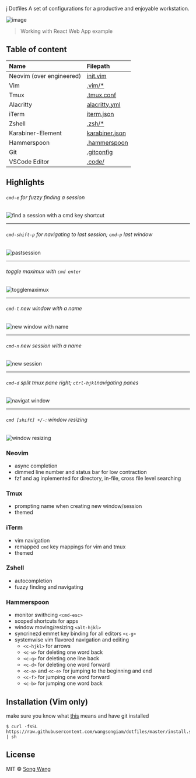 j Dotfiles
A set of configurations for a productive and enjoyable workstation.

![image](https://user-images.githubusercontent.com/19645990/51513248-c05fb400-1dbe-11e9-833d-3b06244bd80d.png)
> Working with React Web App example

## Table of content

|  Name| Filepath |
|:--|:--|
| Neovim (over engineered) | [init.vim](./nvim/init.vim) |
| Vim | [.vim/*](./.vim/.vimrc) |
| Tmux | [.tmux.conf](./.tmux.conf) |
| Alacritty | [alacritty.yml](./alacritty.yml) |
| iTerm | [iterm.json](./iterm.json) |
| Zshell | [.zsh/*](./.zsh/) |
| Karabiner-Element | [karabiner.json](./karabiner.json) |
| Hammerspoon | [.hammerspoon](./.hammerspoon/) |
| Git | [.gitconfig](./.gitconfig) |
| VSCode Editor |[.code/](./.code)  |

## Highlights
###### `cmd-e` for fuzzy finding a session
![find a session with a cmd key shortcut](https://cdn.rawgit.com/wangsongiam/dotfiles/c16e408d/demo/navi%20session.gif)
***
###### `cmd-shift-p` for navigating to last session; `cmd-p` last window
![pastsession](https://cdn.rawgit.com/wangsongiam/dotfiles/9c653ff5/demo/cmd-e.gif)


***
###### toggle maximux with `cmd enter`
![togglemaximux](https://user-images.githubusercontent.com/19645990/30446151-4e3a1002-9956-11e7-971c-ee5784e4bdd2.gif)

***
###### `cmd-t` new window with a name
![new window with name](https://cdn.rawgit.com/wangsongiam/dotfiles/c16e408d/demo/new%20window.gif)

***
###### `cmd-n` new session with a name
![new session](https://cdn.rawgit.com/wangsongiam/dotfiles/c16e408d/demo/new%20session.gif)

***
###### `cmd-d` split tmux pane right; `ctrl-hjkl`navigating panes
![navigat
window](https://user-images.githubusercontent.com/19645990/30446149-4e2d9b06-9956-11e7-9c19-079d97560f0f.gif)

***
###### `cmd [shift] +/-`: window resizing
![window resizing](https://cdn.rawgit.com/wangsongiam/dotfiles/8f92a1ea/demo/resizing.gif)

### Neovim
  * async completion
  * dimmed line number and status bar for low contraction
  * fzf and ag inplemented for directory, in-file, cross file level searching
### Tmux 
  * prompting name when creating new window/session
  * themed
### iTerm
  * vim navigation
  * remapped `cmd` key mappings for vim and tmux
  * themed
### Zshell
  * autocompletion
  * fuzzy finding and navigating
### Hammerspoon
  * monitor swithcing `<cmd-esc>`
  * scoped shortcuts for apps 
  * window moving/resizing `<alt-hjkl>`
  * syncrinezd emmet key binding for all editors `<c-g>`
  * systemwise vim flavored navigation and editing
    * `<c-hjkl>` for arrows
    * `<c-w>` for deleting one word back
    * `<c-q>` for deleting one line back
    * `<c-d>` for deleting one word forward
    * `<c-a>` and `<c-e>` for jumping to the beginning and end
    * `<c-f>` for jumping one word forward
    * `<c-b>` for jumping one word back


## Installation (Vim only)
make sure you know what [this](https://github.com/wangsongiam/dotfiles/blob/master/install.sh) means and have git installed

```
$ curl -fsSL https://raw.githubusercontent.com/wangsongiam/dotfiles/master/install.sh | sh
```

## License
MIT © [Song Wang](https://songwang.io)
